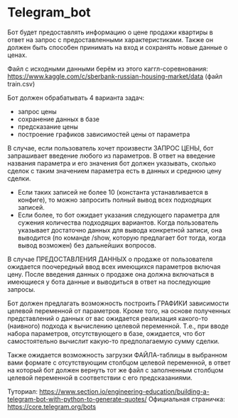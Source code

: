 # Telegram_bot

Бот будет предоставлять информацию о цене продажи квартиры в ответ на запрос с предоставленными характеристиками. 
Также он должен быть способен принимать на вход и сохранять новые данные о ценах. 

Файл с исходными данными берём из этого каггл-соревнования: https://www.kaggle.com/c/sberbank-russian-housing-market/data (файл train.csv)


Бот должен обрабатывать 4 варианта задач: 
 - запрос цены
 - сохранение данных в базе
 - предсказание цены
 - построение графиков зависимостей цены от параметра

В случае, если пользователь хочет произвести ЗАПРОС ЦЕНЫ, бот запрашивает введение любого из параметров. 
В ответ на введение названия параметра и его значения бот должен указывать, 
сколько сделок с таким значением параметра есть в данных и среднюю цену сделки. 

 - Если таких записей не более 10 (константа устанавливается в конфиге), то можно запросить полный вывод всех подходящих записей. 
 - Если более, то бот ожидает указания следующего параметра для сужения количества подходящих вариантов. 
Когда пользователь указывает достаточно данных для вывода конкретной записи, она выводится (по команде /show, которую предлагает бот тогда, когда вывод возможен) без дальнейших вопросов. 

В случае ПРЕДОСТАВЛЕНИЯ ДАННЫХ о продаже от пользователя ожидается поочередный ввод всех имеющихся параметров включая цену. 
После введения данных о продаже она должна включаться в имеющиеся у бота данные и выводиться в ответ на последующие запросы.

Бот должен предлагать возможность построить ГРАФИКИ зависимости целевой переменной от параметров.
Кроме того, на основе полученных представлений о данных от вас ожидается реализация какого-то (наивного) подхода к вычислению целевой переменной. Т.е., при вводе набора параметров, отсутствующего в базе, ожидается, что бот самостоятельно вычислит какую-то предполагаемую сумму сделки.

Также ожидается возможность загрузки ФАЙЛА-таблицы в выбранном вами формате с отсутствующим столбцом целевой переменной, в ответ на который бот должен вернуть тот же файл с заполненным столбцом целевой переменной в соответствии с его предсказаниями.


Туториал: https://www.section.io/engineering-education/building-a-telegram-bot-with-python-to-generate-quotes/
Официальная страничка: https://core.telegram.org/bots

